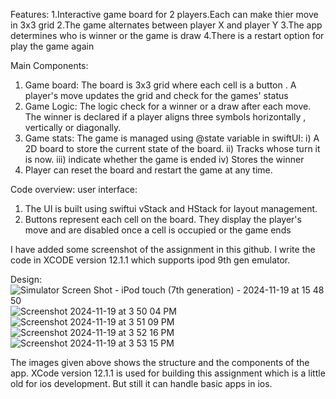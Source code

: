 Features:
1.Interactive game board for 2 players.Each can make thier move in 3x3 grid
2.The game alternates between player X and player Y
3.The app determines who is winner or the game is draw
4.There is a restart option for play the game again

Main Components:
1. Game board: The board is 3x3 grid where each cell is a button . A player's move updates the grid and check for the games' status
2. Game Logic: The logic check for a winner or a draw after each move. The winner is declared if a player aligns three symbols horizontally , vertically or diagonally.
3. Game stats: The game is managed using @state variable in swiftUI:
i) A 2D board to store the current state of the board.
ii) Tracks whose turn it is now.
iii) indicate whether the game is ended
iv) Stores the winner
4. Player can reset the board and restart the game at any time.

Code overview:
user interface:
1. The UI is built using swiftui vStack and HStack for layout management.
2. Buttons represent each cell on the board. They display the player's move and are disabled once a cell is occupied or the game ends

I have added some screenshot of the assignment in this github. I write the code in XCODE version 12.1.1 which supports ipod 9th gen emulator.

Design:
![Simulator Screen Shot - iPod touch (7th generation) - 2024-11-19 at 15 48 50](https://github.com/user-attachments/assets/c02a722c-4272-424e-8d05-ccf1b986718b)
![Screenshot 2024-11-19 at 3 50 04 PM](https://github.com/user-attachments/assets/33319940-3173-4ae2-9293-47b648d5a74e)
![Screenshot 2024-11-19 at 3 51 09 PM](https://github.com/user-attachments/assets/6fb724d9-d9f7-4e81-a607-8432e7377059)
![Screenshot 2024-11-19 at 3 52 16 PM](https://github.com/user-attachments/assets/094a7ace-5d2a-4a89-ba34-3c056df9be5a)
![Screenshot 2024-11-19 at 3 53 15 PM](https://github.com/user-attachments/assets/835cb8de-129b-4029-9a04-009c483437cf)
















The images given above shows the structure and the components of the app. 
XCode version 12.1.1 is used for building this assignment which is a little old for ios development. But still it can handle basic apps in ios.
